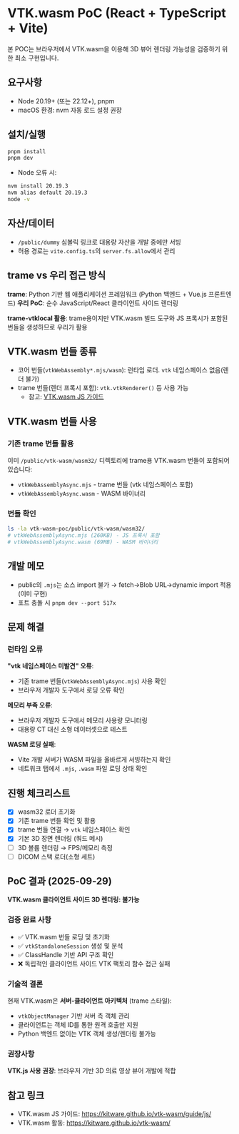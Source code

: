 # VTK.wasm PoC (React + TypeScript + Vite)

본 POC는 브라우저에서 VTK.wasm을 이용해 3D 뷰어 렌더링 가능성을 검증하기 위한 최소 구현입니다.

## 요구사항

- Node 20.19+ (또는 22.12+), pnpm
- macOS 환경: nvm 자동 로드 설정 권장

## 설치/실행

```bash
pnpm install
pnpm dev
```

- Node 오류 시:

```bash
nvm install 20.19.3
nvm alias default 20.19.3
node -v
```

## 자산/데이터

- `/public/dummy` 심볼릭 링크로 대용량 자산을 개발 중에만 서빙
- 허용 경로는 `vite.config.ts`의 `server.fs.allow`에서 관리

## trame vs 우리 접근 방식

**trame**: Python 기반 웹 애플리케이션 프레임워크 (Python 백엔드 + Vue.js 프론트엔드) **우리 PoC**: 순수 JavaScript/React 클라이언트 사이드 렌더링

**trame-vtklocal 활용**: trame용이지만 VTK.wasm 빌드 도구와 JS 프록시가 포함된 번들을 생성하므로 우리가 활용

## VTK.wasm 번들 종류

- 코어 번들(`vtkWebAssembly*.mjs/wasm`): 런타임 로더. `vtk` 네임스페이스 없음(렌더 불가)
- trame 번들(렌더 프록시 포함): `vtk.vtkRenderer()` 등 사용 가능
  - 참고: [VTK.wasm JS 가이드](https://kitware.github.io/vtk-wasm/guide/js/)

## VTK.wasm 번들 사용

### 기존 trame 번들 활용

이미 `/public/vtk-wasm/wasm32/` 디렉토리에 trame용 VTK.wasm 번들이 포함되어 있습니다:

- `vtkWebAssemblyAsync.mjs` - trame 번들 (vtk 네임스페이스 포함)
- `vtkWebAssemblyAsync.wasm` - WASM 바이너리

### 번들 확인

```bash
ls -la vtk-wasm-poc/public/vtk-wasm/wasm32/
# vtkWebAssemblyAsync.mjs (260KB) - JS 프록시 포함
# vtkWebAssemblyAsync.wasm (69MB) - WASM 바이너리
```

## 개발 메모

- public의 `.mjs`는 소스 import 불가 → fetch→Blob URL→dynamic import 적용(이미 구현)
- 포트 충돌 시 `pnpm dev --port 517x`

## 문제 해결

### 런타임 오류

**"vtk 네임스페이스 미발견" 오류**:

- 기존 trame 번들(`vtkWebAssemblyAsync.mjs`) 사용 확인
- 브라우저 개발자 도구에서 로딩 오류 확인

**메모리 부족 오류**:

- 브라우저 개발자 도구에서 메모리 사용량 모니터링
- 대용량 CT 대신 소형 데이터셋으로 테스트

**WASM 로딩 실패**:

- Vite 개발 서버가 WASM 파일을 올바르게 서빙하는지 확인
- 네트워크 탭에서 `.mjs`, `.wasm` 파일 로딩 상태 확인

## 진행 체크리스트

- [x] wasm32 로더 초기화
- [x] 기존 trame 번들 확인 및 활용
- [x] trame 번들 연결 → `vtk` 네임스페이스 확인
- [x] 기본 3D 장면 렌더링 (쿼드 메시)
- [ ] 3D 볼륨 렌더링 → FPS/메모리 측정
- [ ] DICOM 스택 로더(소형 세트)

## PoC 결과 (2025-09-29)

**VTK.wasm 클라이언트 사이드 3D 렌더링: 불가능**

### 검증 완료 사항

- ✅ VTK.wasm 번들 로딩 및 초기화
- ✅ `vtkStandaloneSession` 생성 및 분석
- ✅ ClassHandle 기반 API 구조 확인
- ❌ 독립적인 클라이언트 사이드 VTK 팩토리 함수 접근 실패

### 기술적 결론

현재 VTK.wasm은 **서버-클라이언트 아키텍처** (trame 스타일):

- `vtkObjectManager` 기반 서버 측 객체 관리
- 클라이언트는 객체 ID를 통한 원격 호출만 지원
- Python 백엔드 없이는 VTK 객체 생성/렌더링 불가능

### 권장사항

**VTK.js 사용 권장**: 브라우저 기반 3D 의료 영상 뷰어 개발에 적합

## 참고 링크

- VTK.wasm JS 가이드: https://kitware.github.io/vtk-wasm/guide/js/
- VTK.wasm 활동: https://kitware.github.io/vtk-wasm/
